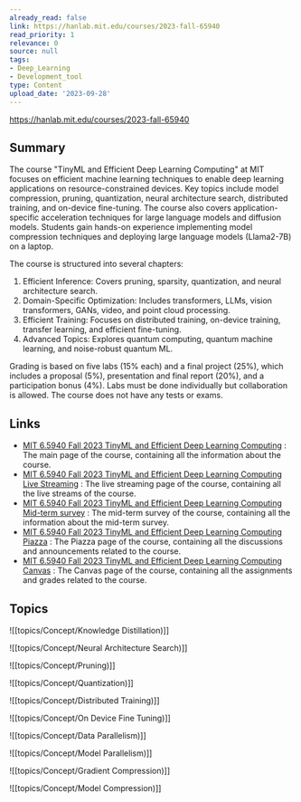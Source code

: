 ```yaml
---
already_read: false
link: https://hanlab.mit.edu/courses/2023-fall-65940
read_priority: 1
relevance: 0
source: null
tags:
- Deep_Learning
- Development_tool
type: Content
upload_date: '2023-09-28'
---
```


https://hanlab.mit.edu/courses/2023-fall-65940
## Summary

The course "TinyML and Efficient Deep Learning Computing" at MIT focuses on efficient machine learning techniques to enable deep learning applications on resource-constrained devices. Key topics include model compression, pruning, quantization, neural architecture search, distributed training, and on-device fine-tuning. The course also covers application-specific acceleration techniques for large language models and diffusion models. Students gain hands-on experience implementing model compression techniques and deploying large language models (Llama2-7B) on a laptop.

The course is structured into several chapters:
1. Efficient Inference: Covers pruning, sparsity, quantization, and neural architecture search.
2. Domain-Specific Optimization: Includes transformers, LLMs, vision transformers, GANs, video, and point cloud processing.
3. Efficient Training: Focuses on distributed training, on-device training, transfer learning, and efficient fine-tuning.
4. Advanced Topics: Explores quantum computing, quantum machine learning, and noise-robust quantum ML.

Grading is based on five labs (15% each) and a final project (25%), which includes a proposal (5%), presentation and final report (20%), and a participation bonus (4%). Labs must be done individually but collaboration is allowed. The course does not have any tests or exams.
## Links

- [MIT 6.5940 Fall 2023 TinyML and Efficient Deep Learning Computing](https://efficientml.ai) : The main page of the course, containing all the information about the course.
- [MIT 6.5940 Fall 2023 TinyML and Efficient Deep Learning Computing Live Streaming](https://live.efficientml.ai/) : The live streaming page of the course, containing all the live streams of the course.
- [MIT 6.5940 Fall 2023 TinyML and Efficient Deep Learning Computing Mid-term survey](https://forms.gle/xMgCohDLX73cd4af9) : The mid-term survey of the course, containing all the information about the mid-term survey.
- [MIT 6.5940 Fall 2023 TinyML and Efficient Deep Learning Computing Piazza](https://piazza.com/class/lncg3hplflo4mb) : The Piazza page of the course, containing all the discussions and announcements related to the course.
- [MIT 6.5940 Fall 2023 TinyML and Efficient Deep Learning Computing Canvas](https://canvas.mit.edu/courses/22517) : The Canvas page of the course, containing all the assignments and grades related to the course.

## Topics

![[topics/Concept/Knowledge Distillation)]]

![[topics/Concept/Neural Architecture Search)]]

![[topics/Concept/Pruning)]]

![[topics/Concept/Quantization)]]

![[topics/Concept/Distributed Training)]]

![[topics/Concept/On Device Fine Tuning)]]

![[topics/Concept/Data Parallelism)]]

![[topics/Concept/Model Parallelism)]]

![[topics/Concept/Gradient Compression)]]

![[topics/Concept/Model Compression)]]